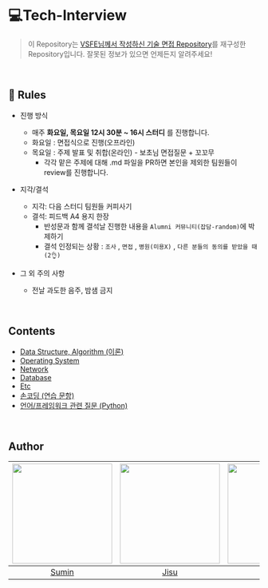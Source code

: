 # 💻Tech-Interview

> 이 Repository는 [VSFE님께서 작성하신 기술 면접 Repository](https://github.com/VSFe/Tech-Interview)를 재구성한 Repository입니다.
> 잘못된 정보가 있으면 언제든지 알려주세요!
     
<br>    
     
## 📢 Rules
- 진행 방식
  - 매주 __화요일, 목요일 12시 30분 ~ 16시 스터디__ 를 진행합니다.
  - 화요일 : 면접식으로 진행(오프라인)
  - 목요일 : 주제 발표 및 취합(온라인) - 보초님 면접질문 + 꼬꼬무
    - 각각 맡은 주제에 대해 .md 파일을 PR하면 본인을 제외한 팀원들이 review를 진행합니다. 

- 지각/결석
  - 지각: 다음 스터디 팀원들 커피사기
  - 결석: 피드백 A4 용지 한장
      - 반성문과 함께 결석날 진행한 내용을 `Alumni 커뮤니티(잡담-random)`에 박제하기
      - 결석 인정되는 상황 : `조사` , `면접` , `병원(미용X)` , `다른 분들의 동의를 받았을 때(2👌)`
- 그 외 주의 사항
  - 전날 과도한 음주, 밤샘 금지

<br>

## Contents

- [Data Structure, Algorithm (이론)](https://github.com/RecoRecoNi/Tech-Interview/blob/main/01-DATA_STRUCTURE_ALGORITHM.md)
- [Operating System](https://github.com/RecoRecoNi/Tech-Interview/blob/main/02-OPERATING_SYSTEM.md)
- [Network](https://github.com/RecoRecoNi/Tech-Interview/blob/main/03-NETWORK.md)
- [Database](https://github.com/RecoRecoNi/Tech-Interview/blob/main/04-DATABASE.md)
- [Etc](https://github.com/RecoRecoNi/Tech-Interview/blob/main/05-ETC.md)
- [손코딩 (연습 문항)](https://github.com/RecoRecoNi/Tech-Interview/blob/main/06-ALGORITHM.md)
- [언어/프레임워크 관련 질문 (Python)](https://github.com/RecoRecoNi/Tech-Interview/blob/main/07-Python.md)

<br>
      
## Author
|<img src="https://avatars.githubusercontent.com/u/70088803?v=4" width="200" height="200">|<img src="https://avatars.githubusercontent.com/u/72483874?v=4" width="200" height="200">|<img src="https://avatars.githubusercontent.com/u/63551948?v=4" width="200" height="200">|
|:-:|:-:|:-:|
|[Sumin](https://github.com/ksumini)|[Jisu](https://github.com/zsmalla)|[Wooyeol](https://github.com/Woo-Yeol)|





